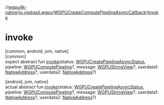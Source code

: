 //[wgpu4k-native](../../../index.md)/[io.ygdrasil.wgpu](../index.md)/[WGPUCreateComputePipelineAsyncCallback](index.md)/[invoke](invoke.md)

# invoke

[common, android, jvm, native]\
[common]\
expect abstract fun [invoke](invoke.md)(status: [WGPUCreatePipelineAsyncStatus](../-w-g-p-u-create-pipeline-async-status/index.md), pipeline: [WGPUComputePipeline](../-w-g-p-u-compute-pipeline/index.md)?, message: [WGPUStringView](../-w-g-p-u-string-view/index.md)?, userdata1: [NativeAddress](../../ffi/-native-address/index.md)?, userdata2: [NativeAddress](../../ffi/-native-address/index.md)?)

[android, jvm, native]\
actual abstract fun [invoke](invoke.md)(status: [WGPUCreatePipelineAsyncStatus](../-w-g-p-u-create-pipeline-async-status/index.md), pipeline: [WGPUComputePipeline](../-w-g-p-u-compute-pipeline/index.md)?, message: [WGPUStringView](../-w-g-p-u-string-view/index.md)?, userdata1: [NativeAddress](../../ffi/-native-address/index.md)?, userdata2: [NativeAddress](../../ffi/-native-address/index.md)?)
